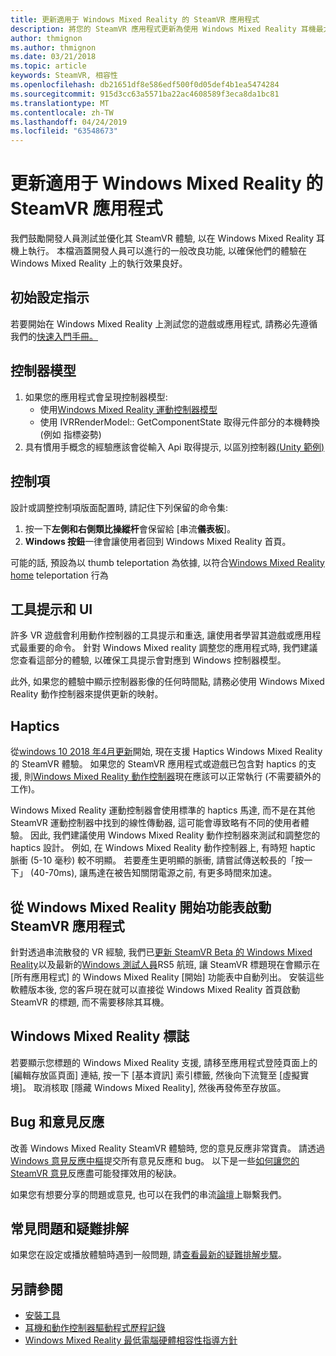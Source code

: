 ```yaml
---
title: 更新適用于 Windows Mixed Reality 的 SteamVR 應用程式
description: 將您的 SteamVR 應用程式更新為使用 Windows Mixed Reality 耳機最大化相容性的最佳作法。
author: thmignon
ms.author: thmignon
ms.date: 03/21/2018
ms.topic: article
keywords: SteamVR, 相容性
ms.openlocfilehash: db21651df8e586edf500f0d05def4b1ea5474284
ms.sourcegitcommit: 915d3cc63a5571ba22ac4608589f3eca8da1bc81
ms.translationtype: MT
ms.contentlocale: zh-TW
ms.lasthandoff: 04/24/2019
ms.locfileid: "63548673"
---
```

# <a name="updating-your-steamvr-application-for-windows-mixed-reality"></a>更新適用于 Windows Mixed Reality 的 SteamVR 應用程式

我們鼓勵開發人員測試並優化其 SteamVR 體驗, 以在 Windows Mixed Reality 耳機上執行。 本檔涵蓋開發人員可以進行的一般改良功能, 以確保他們的體驗在 Windows Mixed Reality 上的執行效果良好。

## <a name="initial-setup-instructions"></a>初始設定指示

若要開始在 Windows Mixed Reality 上測試您的遊戲或應用程式, 請務必先遵循我們的[快速入門手冊。](http://aka.ms/WindowsMixedRealitySteamVR)

## <a name="controller-models"></a>控制器模型
1. 如果您的應用程式會呈現控制器模型:
    * 使用[Windows Mixed Reality 運動控制器模型](motion-controllers.md#rendering-the-motion-controller-model)
    * 使用 IVRRenderModel:: GetComponentState 取得元件部分的本機轉換 (例如 指標姿勢)
2. 具有慣用手概念的經驗應該會從輸入 Api 取得提示, 以區別控制器[(Unity 範例)](gestures-and-motion-controllers-in-unity.md#unity-buttonaxis-mapping-table)

## <a name="controls"></a>控制項

設計或調整控制項版面配置時, 請記住下列保留的命令集:
1. 按一下**左側和右側類比操縱杆**會保留給 [串流**儀表板**]。
2. **Windows 按鈕**一律會讓使用者回到 Windows Mixed Reality 首頁。

可能的話, 預設為以 thumb teleportation 為依據, 以符合[Windows Mixed Reality home](navigating-the-windows-mixed-reality-home.md#getting-around-your-home) teleportation 行為

## <a name="tooltips-and-ui"></a>工具提示和 UI

許多 VR 遊戲會利用動作控制器的工具提示和重迭, 讓使用者學習其遊戲或應用程式最重要的命令。 針對 Windows Mixed reality 調整您的應用程式時, 我們建議您查看這部分的體驗, 以確保工具提示會對應到 Windows 控制器模型。

此外, 如果您的體驗中顯示控制器影像的任何時間點, 請務必使用 Windows Mixed Reality 動作控制器來提供更新的映射。

## <a name="haptics"></a>Haptics

從[windows 10 2018 年4月更新](release-notes-april-2018.md)開始, 現在支援 Haptics Windows Mixed Reality 的 SteamVR 體驗。 如果您的 SteamVR 應用程式或遊戲已包含對 haptics 的支援, 則[Windows Mixed Reality 動作控制器](motion-controllers.md)現在應該可以正常執行 (不需要額外的工作)。

Windows Mixed Reality 運動控制器會使用標準的 haptics 馬達, 而不是在其他 SteamVR 運動控制器中找到的線性傳動器, 這可能會導致略有不同的使用者體驗。 因此, 我們建議使用 Windows Mixed Reality 動作控制器來測試和調整您的 haptics 設計。 例如, 在 Windows Mixed Reality 動作控制器上, 有時短 haptic 脈衝 (5-10 毫秒) 較不明顯。 若要產生更明顯的脈衝, 請嘗試傳送較長的「按一下」 (40-70ms), 讓馬達在被告知關閉電源之前, 有更多時間來加速。

## <a name="launching-steamvr-apps-from-windows-mixed-reality-start-menu"></a>從 Windows Mixed Reality 開始功能表啟動 SteamVR 應用程式

針對透過串流散發的 VR 經驗, 我們已[更新 SteamVR Beta 的 Windows Mixed Reality](https://steamcommunity.com/games/719950/announcements/detail/1687045485866139800)以及最新的[Windows 測試人員](https://insider.windows.com)RS5 航班, 讓 SteamVR 標題現在會顯示在 [所有應用程式] 的 Windows Mixed Reality [開始] 功能表中自動列出。 安裝這些軟體版本後, 您的客戶現在就可以直接從 Windows Mixed Reality 首頁啟動 SteamVR 的標題, 而不需要移除其耳機。

## <a name="windows-mixed-reality-logo"></a>Windows Mixed Reality 標誌

若要顯示您標題的 Windows Mixed Reality 支援, 請移至應用程式登陸頁面上的 [編輯存放區頁面] 連結, 按一下 [基本資訊] 索引標籤, 然後向下流覽至 [虛擬實境]。 取消核取 [隱藏 Windows Mixed Reality], 然後再發佈至存放區。

## <a name="bugs-and-feedback"></a>Bug 和意見反應

改善 Windows Mixed Reality SteamVR 體驗時, 您的意見反應非常寶貴。 請透過[Windows 意見反應中樞](https://docs.microsoft.com/windows/mixed-reality/enthusiast-guide/filing-feedback)提交所有意見反應和 bug。 以下是一些[如何讓您的 SteamVR 意見](https://docs.microsoft.com/windows/mixed-reality/enthusiast-guide/using-steamvr-with-windows-mixed-reality#sharing-feedback-on-steamvr)反應盡可能發揮效用的秘訣。

如果您有想要分享的問題或意見, 也可以在我們的串流[論壇](http://steamcommunity.com/app/719950/discussions/)上聯繫我們。

## <a name="faqs-and-troubleshooting"></a>常見問題和疑難排解

如果您在設定或播放體驗時遇到一般問題, 請[查看最新的疑難排解步驟](https://docs.microsoft.com/windows/mixed-reality/enthusiast-guide/troubleshooting-windows-mixed-reality#steamvr)。

## <a name="see-also"></a>另請參閱
* [安裝工具](install-the-tools.md)
* [耳機和動作控制器驅動程式歷程記錄](https://docs.microsoft.com/windows/mixed-reality/enthusiast-guide/mixed-reality-software)
* [Windows Mixed Reality 最低電腦硬體相容性指導方針](https://docs.microsoft.com/windows/mixed-reality/enthusiast-guide/windows-mixed-reality-minimum-pc-hardware-compatibility-guidelines)
